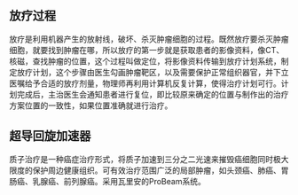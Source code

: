 ## 放疗过程
放疗是利用机器产生的放射线，破坏、杀灭肿瘤细胞的过程。既然放疗要杀灭肿瘤细胞，就要找到肿瘤在哪，所以放疗的第一步就是获取患者的影像资料，像CT、核磁，查找肿瘤的位置，这个过程叫做定位，将影像资料传输到放疗计划系统，制定放疗计划，这个步骤由医生勾画肿瘤靶区，以及需要保护正常组织器官，并下立医嘱给予合适的放疗剂量，物理师再利用计算机反复计算，使得治疗计划可行。计划完成后，主治医生会通知患者进行复位，即比较原来确定的位置与制作出的治疗方案位置的一致性，如果位置准确就进行治疗。

## 超导回旋加速器
质子治疗是一种癌症治疗形式，将质子加速到三分之二光速来摧毁癌细胞同时极大限度的保护周边健康组织。可有效治疗范围广泛的局部肿瘤，如头颈癌、肺癌、胃肠癌、乳腺癌、前列腺癌。采用瓦里安的ProBeam系统。